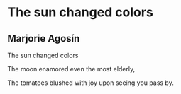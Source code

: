 # The sun changed colors
## Marjorie Agosín
The sun changed colors

The moon enamored even the most elderly,

The tomatoes blushed with joy upon seeing you pass by.